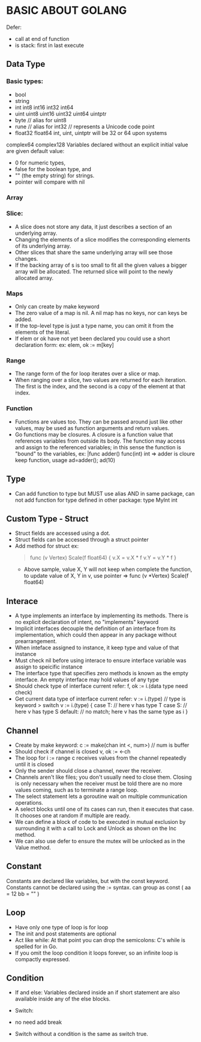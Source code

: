 # BASIC ABOUT GOLANG

Defer: 
- call at end of function
- is stack: first in last execute           
## Data Type
### Basic types:
- bool
- string
- int  int8  int16  int32  int64
- uint uint8 uint16 uint32 uint64 uintptr
- byte // alias for uint8
- rune // alias for int32
      // represents a Unicode code point
- float32 float64
int, uint, uintptr will be 32 or 64 upon systems

complex64 complex128
Variables declared without an explicit initial value are given default value:
- 0 for numeric types,
- false for the boolean type, and
- "" (the empty string) for strings.
- pointer will compare with nil

### Array

### Slice:
- A slice does not store any data, it just describes a section of an underlying array.
- Changing the elements of a slice modifies the corresponding elements of its underlying array.
- Other slices that share the same underlying array will see those changes.
- If the backing array of s is too small to fit all the given values a bigger array will be allocated. The returned slice will point to the newly allocated array.

### Maps
- Only can create by make keyword
- The zero value of a map is nil. A nil map has no keys, nor can keys be added.
- If the top-level type is just a type name, you can omit it from the elements of the literal.
- If elem or ok have not yet been declared you could use a short declaration form: ex: elem, ok := m[key]


### Range
- The range form of the for loop iterates over a slice or map.
- When ranging over a slice, two values are returned for each iteration. The first is the index, and the second is a copy of the element at that index.

### Function
- Functions are values too. They can be passed around just like other values, may be used as function arguments and return values.
- Go functions may be closures. A closure is a function value that references variables from outside its body. The function may access and assign to the referenced variables; in this sense the function is "bound" to the variables, ex: 
	|func adder() func(int) int  => adder is cloure keep function, usage  ad=adder(); ad(10)

## Type
- Can add function to type but MUST use alias AND in same package, can not add function for type defined in other package: type MyInt int

## Custom Type - Struct
- Struct fields are accessed using a dot.
- Struct fields can be accessed through a struct pointer
- Add method for struct ex:
	> func (v Vertex) Scale(f float64) {
	> 	v.X = v.X * f
	>	v.Y = v.Y * f
	> }
	- Above sample, value X, Y will not keep when complete the function, to update value of X, Y in v, use pointer =>  func (v *Vertex) Scale(f float64)


## Interace
- A type implements an interface by implementing its methods. There is no explicit declaration of intent, no "implements" keyword
- Implicit interfaces decouple the definition of an interface from its implementation, which could then appear in any package without prearrangement.
- When inteface assigned to instance, it keep type and value of that instance
- Must check nil before using interace to ensure interface variable was assign to speicific instance
- The interface type that specifies zero methods is known as the empty interface. An empty interface may hold values of any type
- Should check type of interface current refer: f, ok := i.(data type need check)
- Get current data type of interface current refer: v := i.(type)  // type is keyword
		> switch v := i.(type) {
			case T:
				// here v has type T
			case S:
				// here v has type S
			default:
				// no match; here v has the same type as i
		}




## Channel
- Create by make keyword: c := make(chan int <, num>) // num is buffer
- Should check if channel is closed v, ok := <-ch
- The loop for i := range c receives values from the channel repeatedly until it is closed
- Only the sender should close a channel, never the receiver.
- Channels aren't like files; you don't usually need to close them. Closing is only necessary when the receiver must be told there are no more values coming, such as to terminate a range loop.
- The select statement lets a goroutine wait on multiple communication operations.
- A select blocks until one of its cases can run, then it executes that case. It chooses one at random if multiple are ready.
- We can define a block of code to be executed in mutual exclusion by surrounding it with a call to Lock and Unlock as shown on the Inc method.
- We can also use defer to ensure the mutex will be unlocked as in the Value method.




## Constant
Constants are declared like variables, but with the const keyword.
Constants cannot be declared using the := syntax.
can group as 
const (
	aa = 12
	bb = ""
)


## Loop
- Have only one type of loop is for loop
- The init and post statements are optional
- Act like while: At that point you can drop the semicolons: C's while is spelled for in Go.
- If you omit the loop condition it loops forever, so an infinite loop is compactly expressed.

## Condition
- If and else: Variables declared inside an if short statement are also available inside any of the else blocks.

- Switch: 
 - no need add break
 - Switch without a condition is the same as switch true.





